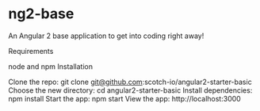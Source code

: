 # ng2-base
An Angular 2 base application to get into coding right away!

Requirements

node and npm
Installation

Clone the repo: git clone git@github.com:scotch-io/angular2-starter-basic
Choose the new directory: cd angular2-starter-basic
Install dependencies: npm install
Start the app: npm start
View the app: http://localhost:3000
